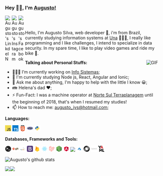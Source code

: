 ### Hey 👋🏽, I'm [Augusto!](https://github.com/Augustojvs) 

<a href="https://www.linkedin.com/in/augustojvs/">
  <img align="left" alt="Augusto's LinkdeIN" width="22px" src="https://cdn.jsdelivr.net/npm/simple-icons@v3/icons/linkedin.svg" />
</a>
<a href="https://www.instagram.com/augusto_jvs/">
  <img align="left" alt="Augusto's Instagram" width="22px" src="https://cdn.jsdelivr.net/npm/simple-icons@v3/icons/instagram.svg" />
</a>
<a href="https://www.facebook.com/augustojvs/">
  <img align="left" alt="Augusto's Facebook" width="22px" src="https://cdn.jsdelivr.net/npm/simple-icons@v3/icons/facebook.svg" />
</a>

<br />
<br />

Hello, I'm Augusto Silva, web developer 🚀, i'm from Brazil, currently studying information systems at [Una](https://www.una.br/) 👨🏽‍💻, I really like programming and I like challenges, I intend to specialize in data security. In my spare time, I like to play video games and ride my bike 🚴.

  <img align="right" alt="GIF" src="https://media.giphy.com/media/gG6OcTSRWaSis/giphy.gif" />
  
**Talking about Personal Stuffs:**

- 👨🏽‍💻 I’m currently working on [Info Sistemas](https://www.infosistemas.com.br/);
- 🌱 I'm currently studying Node js, React, Angular and Ionic; 
- 💬 Ask me about anything, I'm happy to help with the little I know 😀;
- 👪 Helena's dad ❤️;
- ⚡️ Fun-Fact: I was a machine operator at [Norte Sul Terraplanagem](http://nortesuloc.com.br/site/) until the beginning of 2018, that's when I resumed my studies!
- 📫 How to reach me: augusto_jvs@hotmail.com;

**Languages:**  

<code><img height="20" src="https://raw.githubusercontent.com/github/explore/80688e429a7d4ef2fca1e82350fe8e3517d3494d/topics/javascript/javascript.png"></code>
<code><img height="20" src="https://raw.githubusercontent.com/github/explore/80688e429a7d4ef2fca1e82350fe8e3517d3494d/topics/typescript/typescript.png"></code>
<code><img height="20" src="https://raw.githubusercontent.com/github/explore/80688e429a7d4ef2fca1e82350fe8e3517d3494d/topics/html/html.png"></code>
<code><img height="20" src="https://raw.githubusercontent.com/github/explore/80688e429a7d4ef2fca1e82350fe8e3517d3494d/topics/php/php.png"></code>
<code><img height="20" src="https://raw.githubusercontent.com/github/explore/80688e429a7d4ef2fca1e82350fe8e3517d3494d/topics/python/python.png"></code>


**Databases, Frameworks and Tools:**

<code><img height="20" src="https://raw.githubusercontent.com/github/explore/80688e429a7d4ef2fca1e82350fe8e3517d3494d/topics/terminal/terminal.png"></code>
<code><img height="20" src="https://raw.githubusercontent.com/github/explore/80688e429a7d4ef2fca1e82350fe8e3517d3494d/topics/git/git.png"></code>
<code><img height="20" src="https://raw.githubusercontent.com/github/explore/80688e429a7d4ef2fca1e82350fe8e3517d3494d/topics/mysql/mysql.png"></code>
<code><img height="20" src="https://raw.githubusercontent.com/github/explore/80688e429a7d4ef2fca1e82350fe8e3517d3494d/topics/bootstrap/bootstrap.png"></code>
<code><img height="20" src="https://raw.githubusercontent.com/github/explore/80688e429a7d4ef2fca1e82350fe8e3517d3494d/topics/firebase/firebase.png"></code>
<code><img height="20" src="https://raw.githubusercontent.com/github/explore/80688e429a7d4ef2fca1e82350fe8e3517d3494d/topics/react/react.png"></code>
<code><img height="20" src="https://raw.githubusercontent.com/github/explore/80688e429a7d4ef2fca1e82350fe8e3517d3494d/topics/laravel/laravel.png"></code>
<code><img height="20" src="https://raw.githubusercontent.com/github/explore/80688e429a7d4ef2fca1e82350fe8e3517d3494d/topics/nodejs/nodejs.png"></code>
<code><img height="20" src="https://raw.githubusercontent.com/github/explore/80688e429a7d4ef2fca1e82350fe8e3517d3494d/topics/angular/angular.png"></code>
<code><img height="20" src="https://raw.githubusercontent.com/jmnote/z-icons/master/16x16/bash.png"></code>
<code><img height="20" src="https://raw.githubusercontent.com/github/explore/80688e429a7d4ef2fca1e82350fe8e3517d3494d/topics/azure/azure.png"></code>
<code><img height="20" src="https://raw.githubusercontent.com/github/explore/80688e429a7d4ef2fca1e82350fe8e3517d3494d/topics/json/json.png"></code>
<code><img height="20" src="https://raw.githubusercontent.com/github/explore/80688e429a7d4ef2fca1e82350fe8e3517d3494d/topics/express/express.png"></code>
<code><img height="20" src="https://raw.githubusercontent.com/github/explore/80688e429a7d4ef2fca1e82350fe8e3517d3494d/topics/yaml/yaml.png"></code>


![Augusto's github stats](https://github-readme-stats.vercel.app/api?username=Augustojvs&show_icons=true&hide_border=true)


<a href="https://github.com/Augustojvs/NextLevelWeek01">
  <img align="left" src="https://github-readme-stats.vercel.app/api/pin/?username=Augustojvs&repo=NextLevelWeek01" />
</a>

<a href="https://github.com/Augustojvs/NLW-6-Together">
  <img align="left" src="https://github-readme-stats.vercel.app/api/pin/?username=Augustojvs&repo=NLW-6-Together" />
</a>

